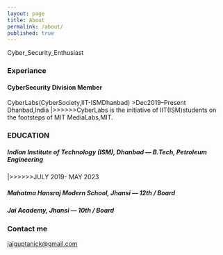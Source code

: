 ```yaml
---
layout: page
title: About
permalink: /about/
published: true
---
```


Cyber_Security_Enthusiast


### Experiance
#### CyberSecurity Division Member
  CyberLabs(CyberSociety,IIT-ISMDhanbad)
    >Dec2019–Present Dhanbad,India
      |>>>>>>CyberLabs is the initiative of IIT(ISM)students on the footsteps of MIT MediaLabs,MIT.

### EDUCATION                                                                                             

##### Indian Institute of Technology (ISM), Dhanbad — B.Tech, Petroleum Engineering
 
 |>>>>>>JULY 2019- MAY 2023       

##### Mahatma Hansraj Modern School, Jhansi — 12th / Board

##### Jai Academy, Jhansi — 10th / Board


### Contact me

[jaiguptanick@gmail.com](mailto:jaiguptanick@gmail.com)
